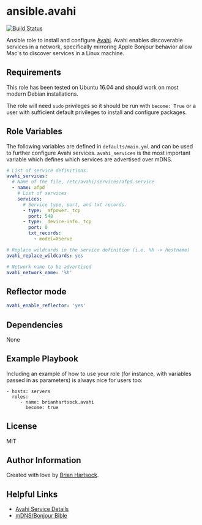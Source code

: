 ansible.avahi
=========

[![Build Status](https://travis-ci.org/brianhartsock/ansible-role-avahi.svg?branch=master)](https://travis-ci.org/brianhartsock/ansible-role-avahi)

Ansible role to install and configure [Avahi](https://www.avahi.org). Avahi enables discoverable services in a network, specifically mirroring Apple Bonjour behavior allow Mac's to discover services in a Linux machine.

Requirements
------------

This role has been tested on Ubuntu 16.04 and should work on most modern Debian installations.

The role will need `sudo` privileges so it should be run with `become: True` or a user with sufficient default privileges to install and configure packages.

Role Variables
--------------

The following variables are defined in `defaults/main.yml` and can be used to further configure Avahi services. `avahi_services` is the most important variable which defines which services are advertised over mDNS.

```yaml
# List of service definitions.
avahi_services:
  # Name of the file, /etc/avahi/services/afpd.service
  - name: afpd
    # List of services                  
    services:
      # Service type, port, and txt records.
      - type: _afpower._tcp
        port: 548
      - type: _device-info._tcp
        port: 0
        txt_records:
          - model=Xserve

# Replace wildcards in the service definition (i.e. %h -> hostname)
avahi_replace_wildcards: yes

# Network name to be advertised
avahi_network_name: '%h'
```

Reflector mode
--------------
```yaml
avahi_enable_reflector: 'yes'
```

Dependencies
------------

None

Example Playbook
----------------

Including an example of how to use your role (for instance, with variables passed in as parameters) is always nice for users too:

    - hosts: servers
      roles:
         - name: brianhartsock.avahi
           become: true

License
-------

MIT

Author Information
------------------

Created with love by [Brian Hartsock](http://blog.brianhartsock.com).

Helpful Links
-------------

- [Avahi Service Details](https://linux.die.net/man/5/avahi.service)
- [mDNS/Bonjour Bible](https://jonathanmumm.com/tech-it/mdns-bonjour-bible-common-service-strings-for-various-vendors/)
